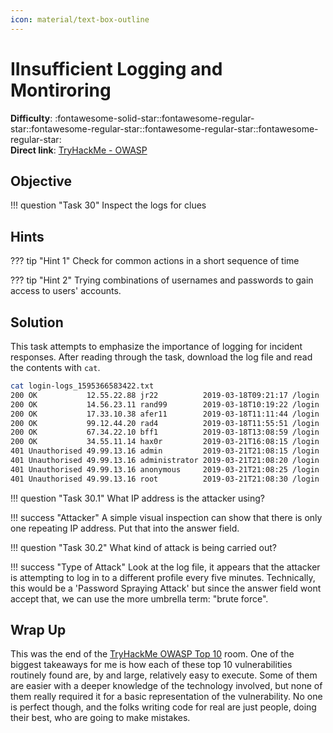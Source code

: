 ```yaml
---
icon: material/text-box-outline
---
```


# IInsufficient Logging and Montiroring

**Difficulty**: :fontawesome-solid-star::fontawesome-regular-star::fontawesome-regular-star::fontawesome-regular-star::fontawesome-regular-star:<br/>
**Direct link**: [TryHackMe - OWASP](https://tryhackme.com/room/owasptop10)

## Objective

!!! question "Task 30"
    Inspect the logs for clues
    
## Hints

??? tip "Hint 1"
    Check for common actions in a short sequence of time

??? tip "Hint 2"
    Trying combinations of usernames and passwords to gain access to users' accounts.

## Solution

This task attempts to emphasize the importance of logging for incident responses. After reading through the task, download the log file and read the contents with `cat`.

```zsh linenums="1" title="log file"
cat login-logs_1595366583422.txt 
200 OK           12.55.22.88 jr22          2019-03-18T09:21:17 /login
200 OK           14.56.23.11 rand99        2019-03-18T10:19:22 /login
200 OK           17.33.10.38 afer11        2019-03-18T11:11:44 /login
200 OK           99.12.44.20 rad4          2019-03-18T11:55:51 /login
200 OK           67.34.22.10 bff1          2019-03-18T13:08:59 /login
200 OK           34.55.11.14 hax0r         2019-03-21T16:08:15 /login
401 Unauthorised 49.99.13.16 admin         2019-03-21T21:08:15 /login
401 Unauthorised 49.99.13.16 administrator 2019-03-21T21:08:20 /login
401 Unauthorised 49.99.13.16 anonymous     2019-03-21T21:08:25 /login
401 Unauthorised 49.99.13.16 root          2019-03-21T21:08:30 /login
```

!!! question "Task 30.1"
    What IP address is the attacker using?

!!! success "Attacker"
    A simple visual inspection can show that there is only one repeating IP address. Put that into the answer field. 

!!! question "Task 30.2"
    What kind of attack is being carried out?

!!! success "Type of Attack"
    Look at the log file, it appears that the attacker is attempting to log in to a different profile every five minutes. Technically, this would be a 'Password Spraying Attack' but since the answer field wont accept that, we can use the more umbrella term: "brute force".

## Wrap Up

This was the end of the [TryHackMe OWASP Top 10](https://tryhackme.com/room/owasptop10) room. One of the biggest takeaways for me is how each of these top 10 vulnerabilities routinely found are, by and large, relatively easy to execute. Some of them are easier with a deeper knowledge of the technology involved, but none of them really required it for a basic representation of the vulnerability. No one is perfect though, and the folks writing code for real are just people, doing their best, who are going to make mistakes. 